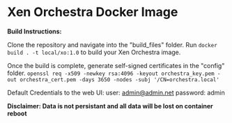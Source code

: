 # Xen Orchestra Docker Image

**Build Instructions:**

Clone the repository and navigate into the "build_files" folder. Run `docker build . -t local/xo:1.0` to build your Xen Orchestra image.

Once the build is complete, generate self-signed certificates in the "config" folder.
`openssl req -x509 -newkey rsa:4096 -keyout orchestra_key.pem -out orchestra_cert.pem -days 3650 -nodes -subj '/CN=orchestra.local'`

Default Credentials to the web UI:
user: admin@admin.net
password: admin

**Disclaimer: Data is not persistant and all data will be lost on container reboot**
